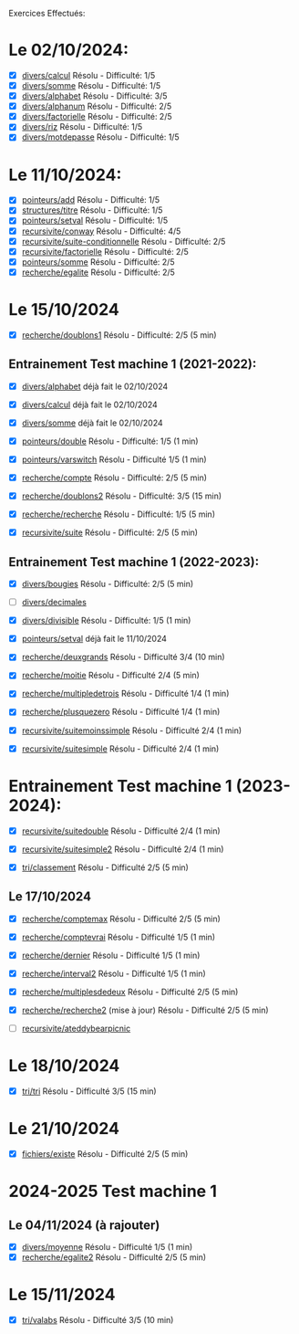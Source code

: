 Exercices Effectués:

# Le 02/10/2024:
- [X] [divers/calcul](./divers/calcul) Résolu - Difficulté: 1/5
- [X] [divers/somme](./divers/somme) Résolu - Difficulté: 1/5
- [X] [divers/alphabet](./divers/alphabet) Résolu - Difficulté: 3/5
- [X] [divers/alphanum](./divers/alphanum) Résolu - Difficulté: 2/5
- [X] [divers/factorielle](./divers/factorielle) Résolu - Difficulté: 2/5
- [X] [divers/riz](./divers/riz) Résolu - Difficulté: 1/5
- [X] [divers/motdepasse](./divers/motdepasse) Résolu - Difficulté: 1/5

# Le 11/10/2024:
- [X] [pointeurs/add](./pointeurs/add/) Résolu - Difficulté: 1/5
- [X] [structures/titre](./structures/titre) Résolu - Difficulté: 1/5
- [X] [pointeurs/setval](./pointeurs/setval) Résolu - Difficulté: 1/5
- [X] [recursivite/conway](./recursivite/conway) Résolu - Difficulté: 4/5
- [X] [recursivite/suite-conditionnelle](./recursivite/suiteconditionnelle/) Résolu - Difficulté: 2/5
- [X] [recursivite/factorielle](./recursivite/factorielle) Résolu - Difficulté: 2/5
- [X] [pointeurs/somme](./pointeurs/somme) Résolu - Difficulté: 2/5
- [X] [recherche/egalite](./recherche/egalite) Résolu - Difficulté: 2/5

# Le 15/10/2024

- [X] [recherche/doublons1](./recherche/doublons1) Résolu - Difficulté: 2/5 (5 min)

## Entrainement Test machine 1 (2021-2022):

- [X] [divers/alphabet](./divers/alphabet) déjà fait le 02/10/2024
- [X] [divers/calcul](./divers/calcul) déjà fait le 02/10/2024
- [X] [divers/somme](./divers/somme) déjà fait le 02/10/2024

- [X] [pointeurs/double](./pointeurs/double) Résolu - Difficulté: 1/5 (1 min)
- [X] [pointeurs/varswitch](./pointeurs/varswitch) Résolu - Difficulté 1/5 (1 min)

- [X] [recherche/compte](./recherche/compte) Résolu - Difficulté: 2/5 (5 min)
- [X] [recherche/doublons2](./recherche/doublons2) Résolu - Difficulté: 3/5 (15 min)
- [X] [recherche/recherche](./recherche/recherche) Résolu - Difficulté: 1/5 (5 min)

- [X] [recursivite/suite](./recursivite/suite) Résolu - Difficulté: 2/5 (5 min)

## Entrainement Test machine 1 (2022-2023):

- [X] [divers/bougies](./divers/bougies) Résolu - Difficulté: 2/5 (5 min)
- [ ] [divers/decimales](./divers/decimales)
- [X] [divers/divisible](./divers/divisible) Résolu - Difficulté: 1/5 (1 min)

- [X] [pointeurs/setval](./pointeurs/setval) déjà fait le 11/10/2024

- [X] [recherche/deuxgrands](./recherche/deuxgrands) Résolu - Difficulté 3/4 (10 min)
- [X] [recherche/moitie](./recherche/moitie) Résolu - Difficulté 2/4 (5 min)
- [X] [recherche/multipledetrois](./recherche/multipledetrois) Résolu - Difficulté 1/4 (1 min)
- [X] [recherche/plusquezero](./recherche/plusquezero) Résolu - Difficulté 1/4 (1 min)

- [X] [recursivite/suitemoinssimple](./recursivite/suitemoinssimple) Résolu - Difficulté 2/4 (1 min)
- [X] [recursivite/suitesimple](./recursivite/suitesimple) Résolu - Difficulté 2/4 (1 min)

# Entrainement Test machine 1 (2023-2024):

- [X] [recursivite/suitedouble](./recursivite/suitedouble) Résolu - Difficulté 2/4 (1 min)
- [X] [recursivite/suitesimple2](./recursivite/suitesimple2) Résolu - Difficulté 2/4 (1 min)

- [X] [tri/classement](./tri/classement) Résolu - Difficulté 2/5 (5 min)

## Le 17/10/2024
- [X] [recherche/comptemax](./recherche/comptemax) Résolu - Difficulté 2/5 (5 min)
- [X] [recherche/comptevrai](./recherche/comptevrai) Résolu - Difficulté 1/5 (1 min)
- [X] [recherche/dernier](./recherche/dernier) Résolu - Difficulté 1/5 (1 min)
- [X] [recherche/interval2](./recherche/interval2) Résolu - Difficulté 1/5 (1 min)
- [X] [recherche/multiplesdedeux](./recherche/multiplesdedeux) Résolu - Difficulté 2/5 (5 min)
- [X] [recherche/recherche2](./recherche/recherche2) (mise à jour) Résolu - Difficulté 2/5 (5 min)

- [ ] [recursivite/ateddybearpicnic](./recursivite/ateddybearpicnic)

# Le 18/10/2024

- [X] [tri/tri](./tri/tri) Résolu - Difficulté 3/5 (15 min)

# Le 21/10/2024

- [X] [fichiers/existe](./fichiers/existe/) Résolu - Difficulté 2/5 (5 min)

# 2024-2025 Test machine 1

## Le 04/11/2024 (à rajouter)

- [X] [divers/moyenne](./divers/moyenne/) Résolu - Difficulté 1/5 (1 min)
- [X] [recherche/egalite2](./recherche/egalite2/) Résolu - Difficulté 2/5 (5 min)

# Le 15/11/2024

- [X] [tri/valabs](./tri/valabs/) Résolu - Difficulté 3/5 (10 min)

<!-- 🎉  -->
